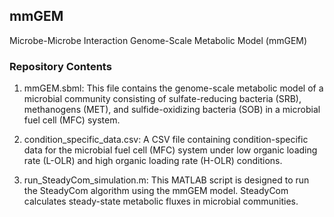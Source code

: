 ## mmGEM

Microbe-Microbe Interaction Genome-Scale Metabolic Model (mmGEM)

### Repository Contents
1) mmGEM.sbml:
    This file contains the genome-scale metabolic model of a microbial community consisting of sulfate-reducing bacteria (SRB), methanogens (MET), and sulfide-oxidizing bacteria (SOB) in a microbial fuel cell (MFC) system.

2) condition_specific_data.csv: 
    A CSV file containing condition-specific data for the microbial fuel cell (MFC) system under low organic loading rate (L-OLR) and high organic loading rate (H-OLR) conditions.

3) run_SteadyCom_simulation.m:
    This MATLAB script is designed to run the SteadyCom algorithm using the mmGEM model. SteadyCom calculates steady-state metabolic fluxes in microbial communities.
